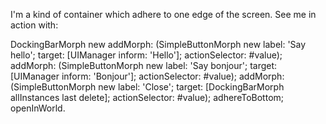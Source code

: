 I'm a kind of container which adhere to one edge of the screen. See me in action with: DockingBarMorph new 	addMorph: (SimpleButtonMorph new                                           label: 'Say hello';                                           target: [UIManager inform: 'Hello'];                                           actionSelector: #value);	addMorph: (SimpleButtonMorph new                                           label: 'Say bonjour';                                           target: [UIManager inform: 'Bonjour'];                                           actionSelector: #value);	addMorph: (SimpleButtonMorph new                                           label: 'Close';                                           target: [DockingBarMorph allInstances last delete];                                           actionSelector: #value);	adhereToBottom;	openInWorld.